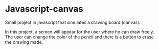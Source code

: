 # Javascript-canvas
Small project in javascript that simulates a drawing board (canvas).

In this project, a screen will appear for the user where he can draw freely. The user can change the color of the pencil and there is a button to erase the drawing made.